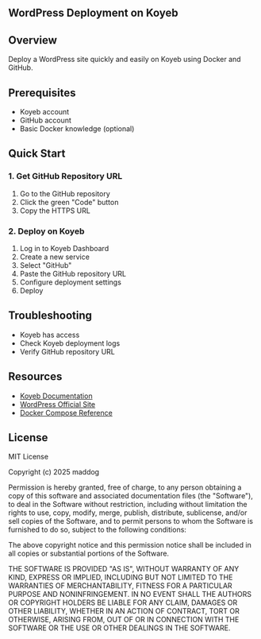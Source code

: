 ## WordPress Deployment on Koyeb

## Overview
Deploy a WordPress site quickly and easily on Koyeb using Docker and GitHub.

## Prerequisites
- Koyeb account
- GitHub account
- Basic Docker knowledge (optional)

## Quick Start

### 1. Get GitHub Repository URL
1. Go to the GitHub repository
2. Click the green "Code" button
3. Copy the HTTPS URL 

### 2. Deploy on Koyeb
1. Log in to Koyeb Dashboard
2. Create a new service
3. Select "GitHub"
4. Paste the GitHub repository URL
5. Configure deployment settings
6. Deploy

## Troubleshooting
- Koyeb has access
- Check Koyeb deployment logs
- Verify GitHub repository URL

## Resources
- [Koyeb Documentation](https://www.koyeb.com/docs)
- [WordPress Official Site](https://wordpress.org)
- [Docker Compose Reference](https://docs.docker.com/compose/)

## License

MIT License

Copyright (c) 2025 maddog

Permission is hereby granted, free of charge, to any person obtaining a copy
of this software and associated documentation files (the "Software"), to deal
in the Software without restriction, including without limitation the rights
to use, copy, modify, merge, publish, distribute, sublicense, and/or sell
copies of the Software, and to permit persons to whom the Software is
furnished to do so, subject to the following conditions:

The above copyright notice and this permission notice shall be included in all
copies or substantial portions of the Software.

THE SOFTWARE IS PROVIDED "AS IS", WITHOUT WARRANTY OF ANY KIND, EXPRESS OR
IMPLIED, INCLUDING BUT NOT LIMITED TO THE WARRANTIES OF MERCHANTABILITY,
FITNESS FOR A PARTICULAR PURPOSE AND NONINFRINGEMENT. IN NO EVENT SHALL THE
AUTHORS OR COPYRIGHT HOLDERS BE LIABLE FOR ANY CLAIM, DAMAGES OR OTHER
LIABILITY, WHETHER IN AN ACTION OF CONTRACT, TORT OR OTHERWISE, ARISING FROM,
OUT OF OR IN CONNECTION WITH THE SOFTWARE OR THE USE OR OTHER DEALINGS IN THE
SOFTWARE.
